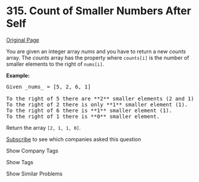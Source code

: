 # 315. Count of Smaller Numbers After Self

[Original Page](https://leetcode.com/problems/count-of-smaller-numbers-after-self/)

You are given an integer array _nums_ and you have to return a new _counts_ array. The _counts_ array has the property where `counts[i]` is the number of smaller elements to the right of `nums[i]`.

**Example:**

<pre>Given _nums_ = [5, 2, 6, 1]

To the right of 5 there are **2** smaller elements (2 and 1).
To the right of 2 there is only **1** smaller element (1).
To the right of 6 there is **1** smaller element (1).
To the right of 1 there is **0** smaller element.
</pre>

Return the array `[2, 1, 1, 0]`.

<div>

[Subscribe](/subscribe/) to see which companies asked this question

</div>

<div>

<div id="company_tags" class="btn btn-xs btn-warning">Show Company Tags</div>

<span class="hidebutton" style="display: none;">[Google](/company/google/)</span></div>

<div>

<div id="tags" class="btn btn-xs btn-warning">Show Tags</div>

<span class="hidebutton" style="display: none;">[Divide and Conquer](/tag/divide-and-conquer/) [Binary Indexed Tree](/tag/binary-indexed-tree/) [Segment Tree](/tag/segment-tree/) [Binary Search Tree](/tag/binary-search-tree/)</span></div>

<div>

<div id="similar" class="btn btn-xs btn-warning">Show Similar Problems</div>

<span class="hidebutton" style="display: none;">[(H) Count of Range Sum](/problems/count-of-range-sum/)</span></div>